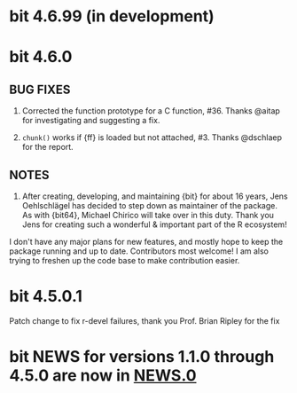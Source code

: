 # bit 4.6.99 (in development)

# bit 4.6.0

## BUG FIXES

1. Corrected the function prototype for a C function, #36. Thanks @aitap for investigating and suggesting a fix.

1. `chunk()` works if {ff} is loaded but not attached, #3. Thanks @dschlaep for the report.

## NOTES

1. After creating, developing, and maintaining {bit} for about 16 years, Jens Oehlschlägel has decided to step down as maintainer of the package. As with {bit64}, Michael Chirico will take over in this duty. Thank you Jens for creating such a wonderful & important part of the R ecosystem!

  I don't have any major plans for new features, and mostly hope to keep the package running and up to date. Contributors most welcome! I am also trying to freshen up the code base to make contribution easier.

# bit 4.5.0.1

Patch change to fix r-devel failures, thank you Prof. Brian Ripley for the fix

# bit NEWS for versions 1.1.0 through 4.5.0 are now in [NEWS.0](https://github.com/r-lib/bit/blob/master/NEWS.0)
